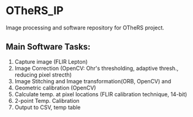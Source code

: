# OTheRS_IP
Image processing and software repository for OTheRS project.

## Main Software Tasks:
1. Capture image (FLIR Lepton)
2. Image Correction (OpenCV: Ohr's thresholding, adaptive thresh., reducing pixel strecth)
3. Image Stitching and Image transformation(ORB, OpenCV) and 
4. Geometric calibration (OpenCV)
5. Calculate temp. at pixel locations (FLIR calibration technique, 14-bit)
6. 2-point Temp. Calibration
7. Output to CSV, temp table
